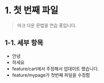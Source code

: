 # 1. 첫 번째 파일
> 마크 다운 문법을 연습 중입니다.

## 1-1. 세부 항목
* 안녕
* 하세요
* feature/cart에서 주정해서 업데이트 했습니다.
* feature/mypage가 첫번째 파일을 수정함
